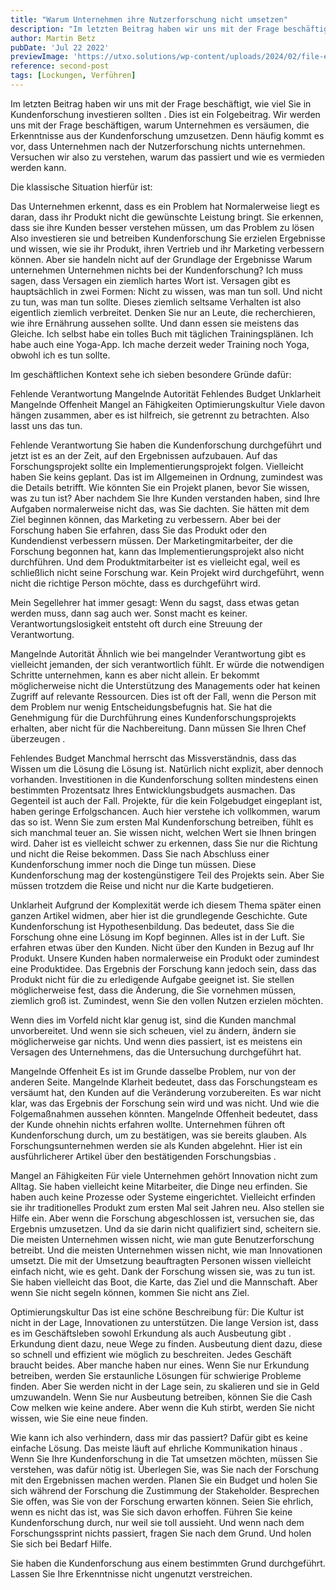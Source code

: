 ```yaml
---
title: "Warum Unternehmen ihre Nutzerforschung nicht umsetzen"
description: "Im letzten Beitrag haben wir uns mit der Frage beschäftigt, wie viel Sie in Kundenforschung investieren sollten . Dies ist ein Folgebeitrag. Wir werden uns mit der Frage beschäftigen, warum Unternehmen es versäumen, die Erkenntnisse aus der Kundenforschung umzusetzen."
author: Martin Betz
pubDate: 'Jul 22 2022'
previewImage: 'https://utxo.solutions/wp-content/uploads/2024/02/file-e0Q8FidXTo4YoCXULCd89lnc.jpg'
reference: second-post
tags: [Lockungen, Verführen]
---
```

Im letzten Beitrag haben wir uns mit der Frage beschäftigt, wie viel Sie in Kundenforschung investieren sollten . Dies ist ein Folgebeitrag. Wir werden uns mit der Frage beschäftigen, warum Unternehmen es versäumen, die Erkenntnisse aus der Kundenforschung umzusetzen. Denn häufig kommt es vor, dass Unternehmen nach der Nutzerforschung nichts unternehmen. Versuchen wir also zu verstehen, warum das passiert und wie es vermieden werden kann.

Die klassische Situation hierfür ist:

Das Unternehmen erkennt, dass es ein Problem hat
Normalerweise liegt es daran, dass ihr Produkt nicht die gewünschte Leistung bringt.
Sie erkennen, dass sie ihre Kunden besser verstehen müssen, um das Problem zu lösen
Also investieren sie und betreiben Kundenforschung
Sie erzielen Ergebnisse und wissen, wie sie ihr Produkt, ihren Vertrieb und ihr Marketing verbessern können.
Aber sie handeln nicht auf der Grundlage der Ergebnisse
Warum unternehmen Unternehmen nichts bei der Kundenforschung?
Ich muss sagen, dass Versagen ein ziemlich hartes Wort ist. Versagen gibt es hauptsächlich in zwei Formen: Nicht zu wissen, was man tun soll. Und nicht zu tun, was man tun sollte. Dieses ziemlich seltsame Verhalten ist also eigentlich ziemlich verbreitet. Denken Sie nur an Leute, die recherchieren, wie ihre Ernährung aussehen sollte. Und dann essen sie meistens das Gleiche. Ich selbst habe ein tolles Buch mit täglichen Trainingsplänen. Ich habe auch eine Yoga-App. Ich mache derzeit weder Training noch Yoga, obwohl ich es tun sollte.

Im geschäftlichen Kontext sehe ich sieben besondere Gründe dafür:

Fehlende Verantwortung
Mangelnde Autorität
Fehlendes Budget
Unklarheit
Mangelnde Offenheit
Mangel an Fähigkeiten
Optimierungskultur
Viele davon hängen zusammen, aber es ist hilfreich, sie getrennt zu betrachten. Also lasst uns das tun.

Fehlende Verantwortung
Sie haben die Kundenforschung durchgeführt und jetzt ist es an der Zeit, auf den Ergebnissen aufzubauen. Auf das Forschungsprojekt sollte ein Implementierungsprojekt folgen. Vielleicht haben Sie keins geplant. Das ist im Allgemeinen in Ordnung, zumindest was die Details betrifft. Wie könnten Sie ein Projekt planen, bevor Sie wissen, was zu tun ist? Aber nachdem Sie Ihre Kunden verstanden haben, sind Ihre Aufgaben normalerweise nicht das, was Sie dachten. Sie hätten mit dem Ziel beginnen können, das Marketing zu verbessern. Aber bei der Forschung haben Sie erfahren, dass Sie das Produkt oder den Kundendienst verbessern müssen. Der Marketingmitarbeiter, der die Forschung begonnen hat, kann das Implementierungsprojekt also nicht durchführen. Und dem Produktmitarbeiter ist es vielleicht egal, weil es schließlich nicht seine Forschung war. Kein Projekt wird durchgeführt, wenn nicht die richtige Person möchte, dass es durchgeführt wird.

Mein Segellehrer hat immer gesagt: Wenn du sagst, dass etwas getan werden muss, dann sag auch wer. Sonst macht es keiner. Verantwortungslosigkeit entsteht oft durch eine Streuung der Verantwortung.

Mangelnde Autorität
Ähnlich wie bei mangelnder Verantwortung gibt es vielleicht jemanden, der sich verantwortlich fühlt. Er würde die notwendigen Schritte unternehmen, kann es aber nicht allein. Er bekommt möglicherweise nicht die Unterstützung des Managements oder hat keinen Zugriff auf relevante Ressourcen. Dies ist oft der Fall, wenn die Person mit dem Problem nur wenig Entscheidungsbefugnis hat. Sie hat die Genehmigung für die Durchführung eines Kundenforschungsprojekts erhalten, aber nicht für die Nachbereitung. Dann müssen Sie Ihren Chef überzeugen .

Fehlendes Budget
Manchmal herrscht das Missverständnis, dass das Wissen um die Lösung die Lösung ist. Natürlich nicht explizit, aber dennoch vorhanden. Investitionen in die Kundenforschung sollten mindestens einen bestimmten Prozentsatz Ihres Entwicklungsbudgets ausmachen. Das Gegenteil ist auch der Fall. Projekte, für die kein Folgebudget eingeplant ist, haben geringe Erfolgschancen. Auch hier verstehe ich vollkommen, warum das so ist. Wenn Sie zum ersten Mal Kundenforschung betreiben, fühlt es sich manchmal teuer an. Sie wissen nicht, welchen Wert sie Ihnen bringen wird. Daher ist es vielleicht schwer zu erkennen, dass Sie nur die Richtung und nicht die Reise bekommen. Dass Sie nach Abschluss einer Kundenforschung immer noch die Dinge tun müssen. Diese Kundenforschung mag der kostengünstigere Teil des Projekts sein. Aber Sie müssen trotzdem die Reise und nicht nur die Karte budgetieren.

Unklarheit
Aufgrund der Komplexität werde ich diesem Thema später einen ganzen Artikel widmen, aber hier ist die grundlegende Geschichte. Gute Kundenforschung ist Hypothesenbildung. Das bedeutet, dass Sie die Forschung ohne eine Lösung im Kopf beginnen. Alles ist in der Luft. Sie erfahren etwas über den Kunden. Nicht über den Kunden in Bezug auf Ihr Produkt. Unsere Kunden haben normalerweise ein Produkt oder zumindest eine Produktidee. Das Ergebnis der Forschung kann jedoch sein, dass das Produkt nicht für die zu erledigende Aufgabe geeignet ist. Sie stellen möglicherweise fest, dass die Änderung, die Sie vornehmen müssen, ziemlich groß ist. Zumindest, wenn Sie den vollen Nutzen erzielen möchten.

Wenn dies im Vorfeld nicht klar genug ist, sind die Kunden manchmal unvorbereitet. Und wenn sie sich scheuen, viel zu ändern, ändern sie möglicherweise gar nichts. Und wenn dies passiert, ist es meistens ein Versagen des Unternehmens, das die Untersuchung durchgeführt hat.

Mangelnde Offenheit
Es ist im Grunde dasselbe Problem, nur von der anderen Seite. Mangelnde Klarheit bedeutet, dass das Forschungsteam es versäumt hat, den Kunden auf die Veränderung vorzubereiten. Es war nicht klar, was das Ergebnis der Forschung sein wird und was nicht. Und wie die Folgemaßnahmen aussehen könnten. Mangelnde Offenheit bedeutet, dass der Kunde ohnehin nichts erfahren wollte. Unternehmen führen oft Kundenforschung durch, um zu bestätigen, was sie bereits glauben. Als Forschungsunternehmen werden sie als Kunden abgelehnt. Hier ist ein ausführlicherer Artikel über den bestätigenden Forschungsbias .

Mangel an Fähigkeiten
Für viele Unternehmen gehört Innovation nicht zum Alltag. Sie haben vielleicht keine Mitarbeiter, die Dinge neu erfinden. Sie haben auch keine Prozesse oder Systeme eingerichtet. Vielleicht erfinden sie ihr traditionelles Produkt zum ersten Mal seit Jahren neu. Also stellen sie Hilfe ein. Aber wenn die Forschung abgeschlossen ist, versuchen sie, das Ergebnis umzusetzen. Und da sie darin nicht qualifiziert sind, scheitern sie. Die meisten Unternehmen wissen nicht, wie man gute Benutzerforschung betreibt. Und die meisten Unternehmen wissen nicht, wie man Innovationen umsetzt. Die mit der Umsetzung beauftragten Personen wissen vielleicht einfach nicht, wie es geht. Dank der Forschung wissen sie, was zu tun ist. Sie haben vielleicht das Boot, die Karte, das Ziel und die Mannschaft. Aber wenn Sie nicht segeln können, kommen Sie nicht ans Ziel.

Optimierungskultur
Das ist eine schöne Beschreibung für: Die Kultur ist nicht in der Lage, Innovationen zu unterstützen. Die lange Version ist, dass es im Geschäftsleben sowohl Erkundung als auch Ausbeutung gibt . Erkundung dient dazu, neue Wege zu finden. Ausbeutung dient dazu, diese so schnell und effizient wie möglich zu beschreiten. Jedes Geschäft braucht beides. Aber manche haben nur eines. Wenn Sie nur Erkundung betreiben, werden Sie erstaunliche Lösungen für schwierige Probleme finden. Aber Sie werden nicht in der Lage sein, zu skalieren und sie in Geld umzuwandeln. Wenn Sie nur Ausbeutung betreiben, können Sie die Cash Cow melken wie keine andere. Aber wenn die Kuh stirbt, werden Sie nicht wissen, wie Sie eine neue finden.

Wie kann ich also verhindern, dass mir das passiert?
Dafür gibt es keine einfache Lösung. Das meiste läuft auf ehrliche Kommunikation hinaus . Wenn Sie Ihre Kundenforschung in die Tat umsetzen möchten, müssen Sie verstehen, was dafür nötig ist. Überlegen Sie, was Sie nach der Forschung mit den Ergebnissen machen werden. Planen Sie ein Budget und holen Sie sich während der Forschung die Zustimmung der Stakeholder. Besprechen Sie offen, was Sie von der Forschung erwarten können. Seien Sie ehrlich, wenn es nicht das ist, was Sie sich davon erhoffen. Führen Sie keine Kundenforschung durch, nur weil sie toll aussieht. Und wenn nach dem Forschungssprint nichts passiert, fragen Sie nach dem Grund. Und holen Sie sich bei Bedarf Hilfe.

Sie haben die Kundenforschung aus einem bestimmten Grund durchgeführt. Lassen Sie Ihre Erkenntnisse nicht ungenutzt verstreichen.
